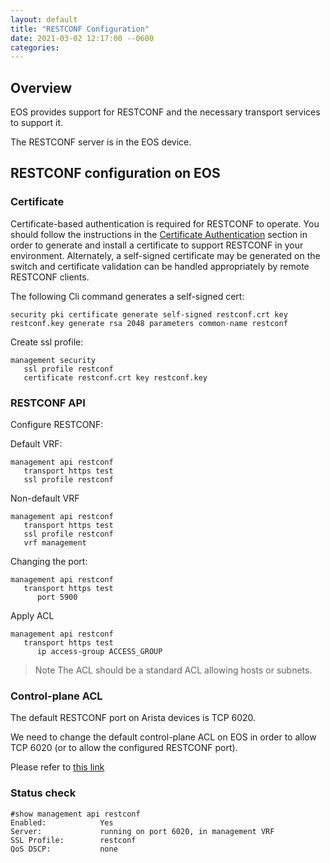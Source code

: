 ```yaml
---
layout: default
title: "RESTCONF Configuration"
date: 2021-03-02 12:17:00 --0600
categories:
---
```


## Overview

EOS provides support for RESTCONF and the necessary transport services to support it.

The RESTCONF server is in the EOS device.

## RESTCONF configuration on EOS

### Certificate

Certificate-based authentication is required for RESTCONF to operate. You should follow the instructions in the
[Certificate Authentication](/configuration/mtls.html) section in order to generate and install a certificate to support
RESTCONF in your environment. Alternately, a self-signed certificate may be generated on the switch and certificate
validation can be handled appropriately by remote RESTCONF clients.

The following Cli command generates a self-signed cert:

```text
security pki certificate generate self-signed restconf.crt key restconf.key generate rsa 2048 parameters common-name restconf
```

Create ssl profile:

```text
management security
   ssl profile restconf
   certificate restconf.crt key restconf.key
```

### RESTCONF API

Configure RESTCONF:

Default VRF:

```text
management api restconf
   transport https test
   ssl profile restconf
```

Non-default VRF

```text
management api restconf
   transport https test
   ssl profile restconf
   vrf management
```

Changing the port:

```text
management api restconf
   transport https test
      port 5900
```

Apply ACL

```text
management api restconf
   transport https test
      ip access-group ACCESS_GROUP
```

>Note The ACL should be a standard ACL allowing hosts or subnets.

### Control-plane ACL

The default RESTCONF port on Arista devices is TCP 6020.

We need to change the default control-plane ACL on EOS in order to allow TCP 6020 (or to allow the configured RESTCONF port).

Please refer to [this link](../configuration/security.md)

### Status check

```text
#show management api restconf
Enabled:            Yes
Server:             running on port 6020, in management VRF
SSL Profile:        restconf
QoS DSCP:           none
```
